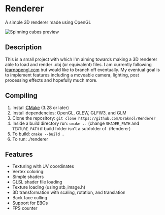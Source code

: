 # Renderer
A simple 3D renderer made using OpenGL

![Spinning cubes preview](screenshots/Spinning%20Cubes.gif)

## Description

This is a small project with which I'm aiming towards making a 3D renderer able to load and render .obj (or equivalent) files.
I am currently following [learnopengl.com](https://learnopengl.com) but would like to branch off eventually.
My eventual goal is to implement features including a moveable camera, lighting, post processing effects and hopefully much more.

## Compiling

1. Install [CMake](https://cmake.org/download) (3.28 or later)
2. Install dependencies: OpenGL, GLEW, GLFW3, and GLM
3. Clone the repository: `git clone https://github.com/Draknol/Renderer`
4. Inside a build directory run: `cmake ..` (change `SHADER_PATH` and `TEXTURE_PATH` if build folder isn't a subfolder of ./Renderer)
5. To build: `cmake --build .`
6. To run: ./renderer

## Features

- Texturing with UV coordinates
- Vertex coloring
- Simple shaders
- GLSL shader file loading
- Texture loading (using stb_image.h)
- 3D transformation with scaling, rotation, and translation
- Back face culling
- Support for EBOs
- FPS counter